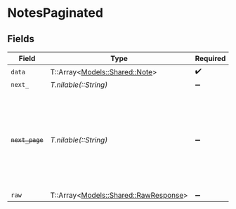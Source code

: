 # NotesPaginated


## Fields

| Field                                                                                                                   | Type                                                                                                                    | Required                                                                                                                | Description                                                                                                             |
| ----------------------------------------------------------------------------------------------------------------------- | ----------------------------------------------------------------------------------------------------------------------- | ----------------------------------------------------------------------------------------------------------------------- | ----------------------------------------------------------------------------------------------------------------------- |
| `data`                                                                                                                  | T::Array<[Models::Shared::Note](../../models/shared/note.md)>                                                           | :heavy_check_mark:                                                                                                      | N/A                                                                                                                     |
| `next_`                                                                                                                 | *T.nilable(::String)*                                                                                                   | :heavy_minus_sign:                                                                                                      | N/A                                                                                                                     |
| ~~`next_page`~~                                                                                                         | *T.nilable(::String)*                                                                                                   | :heavy_minus_sign:                                                                                                      | : warning: ** DEPRECATED **: This will be removed in a future release, please migrate away from it as soon as possible. |
| `raw`                                                                                                                   | T::Array<[Models::Shared::RawResponse](../../models/shared/rawresponse.md)>                                             | :heavy_minus_sign:                                                                                                      | N/A                                                                                                                     |